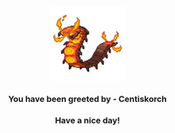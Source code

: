 <p align="center">
            <img src="https://raw.githubusercontent.com/PokeAPI/sprites/master/sprites/pokemon/851.png" width="150" height="150">
          </p>
          <h3 align="center">You have been greeted by - <b>Centiskorch</b></h3>
          <h3 align="center">Have a nice day!</h3>
        